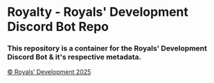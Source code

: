 # Royalty - Royals' Development Discord Bot Repo

### This repository is a container for the Royals' Development Discord Bot & it's respective metadata.

[© Royals’ Development 2025](LICENSE.md/)

